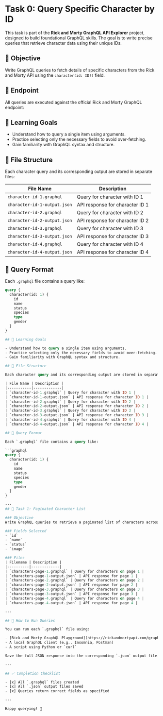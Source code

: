 # Task 0: Query Specific Character by ID

This task is part of the **Rick and Morty GraphQL API Explorer** project, designed to build foundational GraphQL skills. The goal is to write precise queries that retrieve character data using their unique IDs.

## 📌 Objective

Write GraphQL queries to fetch details of specific characters from the Rick and Morty API using the `character(id: ID!)` field.

## 🔗 Endpoint

All queries are executed against the official Rick and Morty GraphQL endpoint:


## 🧠 Learning Goals

- Understand how to query a single item using arguments.
- Practice selecting only the necessary fields to avoid over-fetching.
- Gain familiarity with GraphQL syntax and structure.

## 📁 File Structure

Each character query and its corresponding output are stored in separate files:

| File Name | Description |
|-----------|-------------|
| `character-id-1.graphql` | Query for character with ID 1 |
| `character-id-1-output.json` | API response for character ID 1 |
| `character-id-2.graphql` | Query for character with ID 2 |
| `character-id-2-output.json` | API response for character ID 2 |
| `character-id-3.graphql` | Query for character with ID 3 |
| `character-id-3-output.json` | API response for character ID 3 |
| `character-id-4.graphql` | Query for character with ID 4 |
| `character-id-4-output.json` | API response for character ID 4 |

## 🧪 Query Format

Each `.graphql` file contains a query like:

```graphql
query {
  character(id: 1) {
    id
    name
    status
    species
    type
    gender
  }
}

## 🧠 Learning Goals

- Understand how to query a single item using arguments.
- Practice selecting only the necessary fields to avoid over-fetching.
- Gain familiarity with GraphQL syntax and structure.

## 📁 File Structure

Each character query and its corresponding output are stored in separate files:

| File Name | Description |
|-----------|-------------|
| `character-id-1.graphql` | Query for character with ID 1 |
| `character-id-1-output.json` | API response for character ID 1 |
| `character-id-2.graphql` | Query for character with ID 2 |
| `character-id-2-output.json` | API response for character ID 2 |
| `character-id-3.graphql` | Query for character with ID 3 |
| `character-id-3-output.json` | API response for character ID 3 |
| `character-id-4.graphql` | Query for character with ID 4 |
| `character-id-4-output.json` | API response for character ID 4 |

## 🧪 Query Format

Each `.graphql` file contains a query like:

```graphql
query {
  character(id: 1) {
    id
    name
    status
    species
    type
    gender
  }
}

---
## 📌 Task 1: Paginated Character List

### Objective
Write GraphQL queries to retrieve a paginated list of characters across four pages.

### Fields Selected
- `id`
- `name`
- `status`
- `image`

### Files
| Filename | Description |
|----------|-------------|
| `characters-page-1.graphql` | Query for characters on page 1 |
| `characters-page-1-output.json` | API response for page 1 |
| `characters-page-2.graphql` | Query for characters on page 2 |
| `characters-page-2-output.json` | API response for page 2 |
| `characters-page-3.graphql` | Query for characters on page 3 |
| `characters-page-3-output.json` | API response for page 3 |
| `characters-page-4.graphql` | Query for characters on page 4 |
| `characters-page-4-output.json` | API response for page 4 |

---

## 🧪 How to Run Queries

You can run each `.graphql` file using:

- [Rick and Morty GraphQL Playground](https://rickandmortyapi.com/graphql)
- A local GraphQL client (e.g., Insomnia, Postman)
- A script using Python or `curl`

Save the full JSON response into the corresponding `.json` output file.

---

## ✅ Completion Checklist

- [x] All `.graphql` files created
- [x] All `.json` output files saved
- [x] Queries return correct fields as specified

---

Happy querying! 🚀